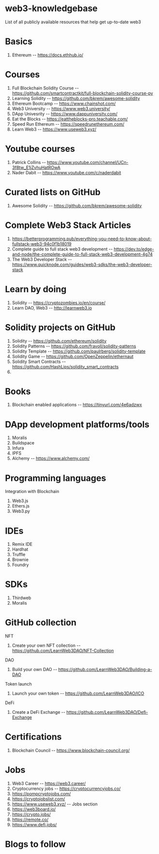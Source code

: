 # web3-knowledgebase
List of all publicly available resources that help get up-to-date web3

# Basics
1. Ethereum -- https://docs.ethhub.io/

# Courses
1. Full Blockchain Solidity Course -- https://github.com/smartcontractkit/full-blockchain-solidity-course-py
2. Learning Solidity -- https://github.com/bkrem/awesome-solidity
3. Ethereum Bootcamp -- https://www.chainshot.com/
4. Web3 University -- https://www.web3.university/
5. DApp Univesrity -- https://www.dappuniversity.com/
6. Eat the Blocks -- https://eattheblocks-pro.teachable.com/
7. Speed Run Ethereum -- https://speedrunethereum.com/
8. Learn Web3 -- https://www.useweb3.xyz/

# Youtube courses
1. Patrick Collins -- https://www.youtube.com/channel/UCn-3f8tw_E1jZvhuHatROwA
2. Nader Dabit -- https://www.youtube.com/c/naderdabit

# Curated lists on GitHub
1. Awesome Solidity -- https://github.com/bkrem/awesome-solidity

# Complete Web3 Stack Articles
1. https://betterprogramming.pub/everything-you-need-to-know-about-fullstack-web3-94c0f1b18019
2. Complete guide to full stack web3 development -- https://dev.to/edge-and-node/the-complete-guide-to-full-stack-web3-development-4g74
3. The Web3 Developer Stack -- https://www.quicknode.com/guides/web3-sdks/the-web3-developer-stack


# Learn by doing
1. Solidity  -- https://cryptozombies.io/en/course/
2. Learn DAO, Web3 -- http://learnweb3.io


# Solidity projects on GitHub
1. Solidity -- https://github.com/ethereum/solidity
2. Solidity Patterns -- https://github.com/fravoll/solidity-patterns
3. Solidity Template --  https://github.com/paulrberg/solidity-template
4. Solidity Game -- https://github.com/OpenZeppelin/ethernaut
5. Solidity Smart Contracts -- https://github.com/HashLips/solidity_smart_contracts
6. 

# Books
1. Blockchain enabled applications -- https://tinyurl.com/4e6adzwx

# DApp development platforms/tools
1. Moralis
2. Buildspace
5. Infura
6. IPFS
7. Alchemy -- https://www.alchemy.com/

# Programming languages
Integration with Blockchain
1. Web3.js
2. Ethers.js
3. Web3.py

# IDEs
1. Remix IDE
2. Hardhat
3. Truffle
4. Brownie
5. Foundry

# SDKs
1. Thirdweb
2. Moralis

# GitHub collection
NFT
1. Create your own NFT collection -- https://github.com/LearnWeb3DAO/NFT-Collection

DAO
1. Build your own DAO -- https://github.com/LearnWeb3DAO/Building-a-DAO

Token launch
1. Launch your own token -- https://github.com/LearnWeb3DAO/ICO

DeFi
1. Create a DeFi Exchange -- https://github.com/LearnWeb3DAO/Defi-Exchange

# Certifications
1. Blockchain Council -- https://www.blockchain-council.org/

# Jobs
1. Web3 Career -- https://web3.career/
2. Cryptocurrency jobs -- https://cryptocurrencyjobs.co/
3. https://pompcryptojobs.com/
4. https://cryptojobslist.com/
5. https://www.useweb3.xyz/ -- Jobs section
6. https://web3board.io/
7. https://crypto.jobs/
8. https://remote.co/
9. https://www.defi.jobs/

# Blogs to follow


